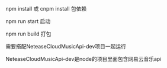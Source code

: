 npm install 或 cnpm install 包依赖

npm run start 启动

npm run build 打包

需要搭配NeteaseCloudMusicApi-dev项目一起运行 

NeteaseCloudMusicApi-dev是node的项目里面包含网易云音乐api
